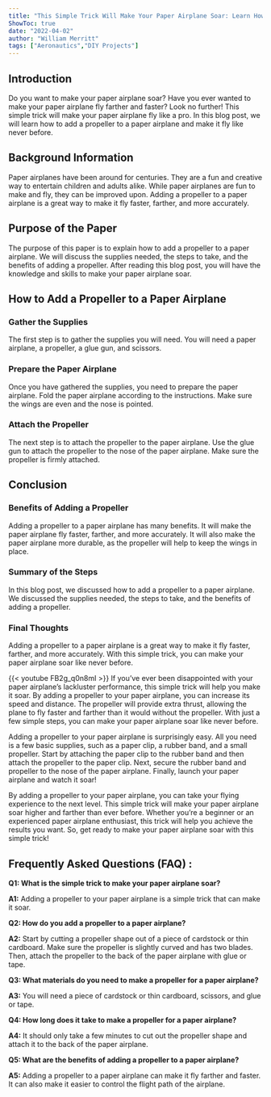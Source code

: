 ```yaml
---
title: "This Simple Trick Will Make Your Paper Airplane Soar: Learn How to Add a Propeller!"
ShowToc: true 
date: "2022-04-02"
author: "William Merritt" 
tags: ["Aeronautics","DIY Projects"]
---
```

## Introduction

Do you want to make your paper airplane soar? Have you ever wanted to make your paper airplane fly farther and faster? Look no further! This simple trick will make your paper airplane fly like a pro. In this blog post, we will learn how to add a propeller to a paper airplane and make it fly like never before. 

## Background Information

Paper airplanes have been around for centuries. They are a fun and creative way to entertain children and adults alike. While paper airplanes are fun to make and fly, they can be improved upon. Adding a propeller to a paper airplane is a great way to make it fly faster, farther, and more accurately.

## Purpose of the Paper

The purpose of this paper is to explain how to add a propeller to a paper airplane. We will discuss the supplies needed, the steps to take, and the benefits of adding a propeller. After reading this blog post, you will have the knowledge and skills to make your paper airplane soar. 

## How to Add a Propeller to a Paper Airplane

### Gather the Supplies

The first step is to gather the supplies you will need. You will need a paper airplane, a propeller, a glue gun, and scissors. 

### Prepare the Paper Airplane

Once you have gathered the supplies, you need to prepare the paper airplane. Fold the paper airplane according to the instructions. Make sure the wings are even and the nose is pointed. 

### Attach the Propeller

The next step is to attach the propeller to the paper airplane. Use the glue gun to attach the propeller to the nose of the paper airplane. Make sure the propeller is firmly attached. 

## Conclusion

### Benefits of Adding a Propeller

Adding a propeller to a paper airplane has many benefits. It will make the paper airplane fly faster, farther, and more accurately. It will also make the paper airplane more durable, as the propeller will help to keep the wings in place. 

### Summary of the Steps

In this blog post, we discussed how to add a propeller to a paper airplane. We discussed the supplies needed, the steps to take, and the benefits of adding a propeller. 

### Final Thoughts

Adding a propeller to a paper airplane is a great way to make it fly faster, farther, and more accurately. With this simple trick, you can make your paper airplane soar like never before.

{{< youtube FB2g_q0n8mI >}} 
If you’ve ever been disappointed with your paper airplane’s lackluster performance, this simple trick will help you make it soar. By adding a propeller to your paper airplane, you can increase its speed and distance. The propeller will provide extra thrust, allowing the plane to fly faster and farther than it would without the propeller. With just a few simple steps, you can make your paper airplane soar like never before.

Adding a propeller to your paper airplane is surprisingly easy. All you need is a few basic supplies, such as a paper clip, a rubber band, and a small propeller. Start by attaching the paper clip to the rubber band and then attach the propeller to the paper clip. Next, secure the rubber band and propeller to the nose of the paper airplane. Finally, launch your paper airplane and watch it soar!

By adding a propeller to your paper airplane, you can take your flying experience to the next level. This simple trick will make your paper airplane soar higher and farther than ever before. Whether you’re a beginner or an experienced paper airplane enthusiast, this trick will help you achieve the results you want. So, get ready to make your paper airplane soar with this simple trick!

## Frequently Asked Questions (FAQ) :
**Q1: What is the simple trick to make your paper airplane soar?**

**A1:** Adding a propeller to your paper airplane is a simple trick that can make it soar.

**Q2: How do you add a propeller to a paper airplane?**

**A2:** Start by cutting a propeller shape out of a piece of cardstock or thin cardboard. Make sure the propeller is slightly curved and has two blades. Then, attach the propeller to the back of the paper airplane with glue or tape.

**Q3: What materials do you need to make a propeller for a paper airplane?**

**A3:** You will need a piece of cardstock or thin cardboard, scissors, and glue or tape.

**Q4: How long does it take to make a propeller for a paper airplane?**

**A4:** It should only take a few minutes to cut out the propeller shape and attach it to the back of the paper airplane.

**Q5: What are the benefits of adding a propeller to a paper airplane?**

**A5:** Adding a propeller to a paper airplane can make it fly farther and faster. It can also make it easier to control the flight path of the airplane.





